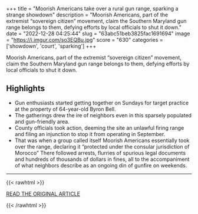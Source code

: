 +++
title = "Moorish Americans take over a rural gun range, sparking a strange showdown"
description = "Moorish Americans, part of the extremist “sovereign citizen” movement, claim the Southern Maryland gun range belongs to them, defying efforts by local officials to shut it down."
date = "2022-12-28 04:25:44"
slug = "63abc51beb3825fac1691694"
image = "https://i.imgur.com/so3EQBu.jpg"
score = "630"
categories = ['showdown', 'court', 'sparking']
+++

Moorish Americans, part of the extremist “sovereign citizen” movement, claim the Southern Maryland gun range belongs to them, defying efforts by local officials to shut it down.

## Highlights

- Gun enthusiasts started getting together on Sundays for target practice at the property of 64-year-old Byron Bell.
- The gatherings drew the ire of neighbors even in this sparsely populated and gun-friendly area.
- County officials took action, deeming the site an unlawful firing range and filing an injunction to stop it from operating in September.
- That was when a group called itself Moorish Americans essentially took over the range, declaring it “protected under the consular jurisdiction of Morocco” There followed arrests, flurries of spurious legal documents and hundreds of thousands of dollars in fines, all to the accompaniment of what neighbors describe as an ongoing din of gunfire on weekends.

---

{{< rawhtml >}}
  <p class="article-category">
    <a target="_blank" href="https://www.washingtonpost.com/dc-md-va/2022/12/27/moorish-americans-gun-range-maryland/">READ THE ORIGINAL ARTICLE</a>
  </p>
{{< /rawhtml >}}
